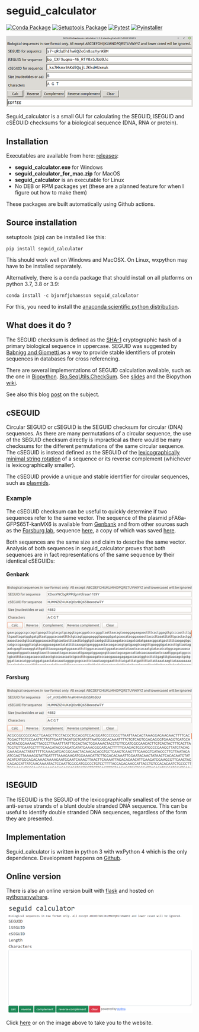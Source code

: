 # seguid_calculator

[![Conda Package](https://github.com/BjornFJohansson/seguid_calculator/actions/workflows/build_conda.yml/badge.svg)](https://github.com/BjornFJohansson/seguid_calculator/actions/workflows/build_conda.yml)
[![Setuptools Package](https://github.com/BjornFJohansson/seguid_calculator/actions/workflows/build_setuptools.yml/badge.svg)](https://github.com/BjornFJohansson/seguid_calculator/actions/workflows/build_setuptools.yml)
[![Pytest](https://github.com/BjornFJohansson/seguid_calculator/actions/workflows/test.yml/badge.svg)](https://github.com/BjornFJohansson/seguid_calculator/actions/workflows/test.yml)
[![Pyinstaller](https://github.com/BjornFJohansson/seguid_calculator/actions/workflows/pyinstaller.yml/badge.svg?branch=master)](https://github.com/BjornFJohansson/seguid_calculator/actions/workflows/pyinstaller.yml)

![seguid_calculator_small.png](seguid_calculator_small.png "seguid_calculator")

Seguid_calculator is a small GUI for calculating the SEGUID, lSEGUID and cSEGUID checksums for a
biological sequence (DNA, RNA or protein).

## Installation

Executables are available from here: [releases](https://github.com/BjornFJohansson/seguid_calculator/releases):

- **seguid_calculator.exe** for Windows
- **seguid_calculator_for_mac.zip** for MacOS
- **seguid_calculator** is an executable for Linux
- No DEB or RPM packages yet (these are a planned feature for when I figure out how to make them)

These packages are built automatically using Github actions.

## Source installation

setuptools (pip) can be installed like this:

    pip install seguid_calculator

This should work well on Windows and MacOSX. On Linux, wxpython may have to be installed separately.

Alternatively, there is a conda package that should install on all platforms on python 3.7, 3.8 or 3.9:

    conda install -c bjornfjohansson seguid_calculator

For this, you need to install the [anaconda scientific python distribution](https://www.anaconda.com/products/individual).

## What does it do ?

The SEGUID checksum is defined as the [SHA-1](http://en.wikipedia.org/wiki/SHA-1) cryptographic hash of a
primary biological sequence in uppercase. SEGUID was suggested by [Babnigg and Giometti ](http://www.ncbi.nlm.nih.gov/pubmed/16858731)
as a way to provide stable identifiers of protein sequences in databases for cross referencing.

There are several implementations of SEGUID calculation available, such as the one in [Biopython](http://biopython.org/wiki/Main_Page).
[Bio.SeqUtils.CheckSum](http://biopython.org/DIST/docs/api/Bio.SeqUtils.CheckSum-module.html).
See [slides](https://www.nature.com/articles/npre.2007.278.1) and the Biopython
[wiki](https://biopython.org/wiki/SeqIO#Using_the_SEGUID_checksum).

See also this blog [post](http://wiki.christophchamp.com/index.php/SEGUID) on the subject.

## cSEGUID

Circular SEGUID or cSEGUID is the SEGUID checksum for circular (DNA) sequences. As there are many permutations
of a circular sequence, the use of the SEGUID checksum directly is impractical as there would be many checksums for the different permutations of the
same circular sequence. The cSEGUID is instead defined as the SEGUID of the [lexicographically minimal string rotation](http://en.wikipedia.org/wiki/Lexicographically_minimal_string_rotation)
of a sequence or its reverse complement (whichever is lexicographically smaller). 

The cSEGUID provide a unique and stable identifier for circular sequences, such as [plasmids](http://en.wikipedia.org/wiki/Plasmid).

### Example

The cSEGUID checksum can be useful to quickly determine if two sequences refer to the same vector.
The sequence of the plasmid pFA6a-GFPS65T-kanMX6 is available from [Genbank](http://www.ncbi.nlm.nih.gov/nuccore/AJ002682)
and from other sources such as the [Forsburg lab](http://www-bcf.usc.edu/~forsburg/), sequence [here](http://www-bcf.usc.edu/~forsburg/GFPS65T.html), a copy of which was saved [here](https://gist.github.com/BjornFJohansson/d394362134338d5f1ff0).

Both sequences are the same size and claim to describe the same vector. Analysis of both sequences in seguid_calculator proves that both sequences are in fact representations of the same sequence by their identical cSEGUIDs:

#### Genbank

![alt text](https://raw.githubusercontent.com/BjornFJohansson/seguid_calculator/master/genbank.png "seguid_calculator")

#### Forsburg

![alt text](https://raw.githubusercontent.com/BjornFJohansson/seguid_calculator/master/forsburg.png "seguid_calculator")

## lSEGUID

The lSEGUID is the SEGUID of the lexicographically smallest of the sense or anti-sense strands of a blunt double stranded DNA sequence. This can be useful to identify double stranded DNA sequences, regardless of the form they are presented.

## Implementation

Seguid_calculator is written in python 3 with wxPython 4 which is the only dependence. Development happens on [Github](https://github.com/BjornFJohansson/seguid_calculator).

## Online version

There is also an online version built with [flask](https://github.com/pallets/flask) and hosted on [pythonanywhere](https://www.pythonanywhere.com/).

[![seguid_calculator_flask](seguid_calculator_flask.png)](http://seguidcalculator.pythonanywhere.com/)

Click [here](http://seguidcalculator.pythonanywhere.com/) or on the image above to take you to the website.
